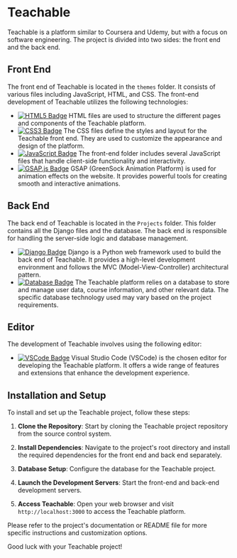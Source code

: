 # Teachable

Teachable is a platform similar to Coursera and Udemy, but with a focus on software engineering. The project is divided into two sides: the front end and the back end.

## Front End
The front end of Teachable is located in the `themes` folder. It consists of various files including JavaScript, HTML, and CSS. The front-end development of Teachable utilizes the following technologies:

- [![HTML5 Badge](https://img.shields.io/badge/-HTML5-orange)](#) HTML files are used to structure the different pages and components of the Teachable platform.
- [![CSS3 Badge](https://img.shields.io/badge/-CSS3-blue)](#) The CSS files define the styles and layout for the Teachable front end. They are used to customize the appearance and design of the platform.
- [![JavaScript Badge](https://img.shields.io/badge/-JavaScript-yellow)](#) The front-end folder includes several JavaScript files that handle client-side functionality and interactivity.
- [![GSAP.js Badge](https://img.shields.io/badge/-GSAP.js-brightgreen)](#) GSAP (GreenSock Animation Platform) is used for animation effects on the website. It provides powerful tools for creating smooth and interactive animations.

## Back End
The back end of Teachable is located in the `Projects` folder. This folder contains all the Django files and the database. The back end is responsible for handling the server-side logic and database management.

- [![Django Badge](https://img.shields.io/badge/-Django-darkgreen)](#) Django is a Python web framework used to build the back end of Teachable. It provides a high-level development environment and follows the MVC (Model-View-Controller) architectural pattern.
- [![Database Badge](https://img.shields.io/badge/-Database-lightgray)](#) The Teachable platform relies on a database to store and manage user data, course information, and other relevant data. The specific database technology used may vary based on the project requirements.

## Editor
The development of Teachable involves using the following editor:

- [![VSCode Badge](https://img.shields.io/badge/-Visual%20Studio%20Code-blueviolet)](#) Visual Studio Code (VSCode) is the chosen editor for developing the Teachable platform. It offers a wide range of features and extensions that enhance the development experience.

## Installation and Setup
To install and set up the Teachable project, follow these steps:

1. **Clone the Repository**: Start by cloning the Teachable project repository from the source control system.

2. **Install Dependencies**: Navigate to the project's root directory and install the required dependencies for the front end and back end separately.

3. **Database Setup**: Configure the database for the Teachable project.

4. **Launch the Development Servers**: Start the front-end and back-end development servers.

5. **Access Teachable**: Open your web browser and visit `http://localhost:3000` to access the Teachable platform.

Please refer to the project's documentation or README file for more specific instructions and customization options.

Good luck with your Teachable project!
